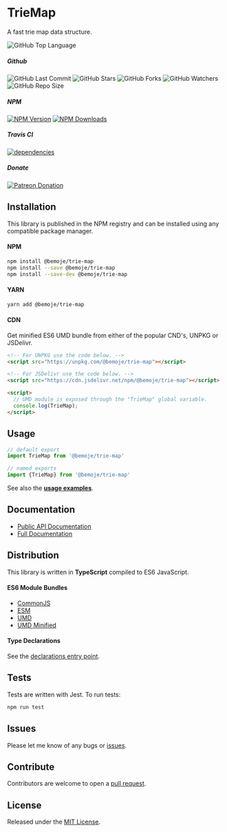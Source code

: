 # TrieMap
A fast trie map data structure.

![GitHub Top Language](https://img.shields.io/github/languages/top/bemoje/trie-map)

##### Github
![GitHub Last Commit](https://img.shields.io/github/last-commit/bemoje/trie-map?color=red)
![GitHub Stars](https://img.shields.io/github/stars/bemoje/trie-map)
![GitHub Forks](https://img.shields.io/github/forks/bemoje/trie-map)
![GitHub Watchers](https://img.shields.io/github/watchers/bemoje/trie-map)
![GitHub Repo Size](https://img.shields.io/github/repo-size/bemoje/trie-map)

##### NPM
<span><a href="https://npmjs.org/@bemoje/trie-map" title="View this project on NPM"><img src="https://img.shields.io/npm/v/@bemoje/trie-map" alt="NPM Version" /></a></span>
<span><a href="https://npmjs.org/@bemoje/trie-map" title="NPM Downloads"><img src="https://img.shields.io/npm/dt/@bemoje/trie-map" alt="NPM Downloads" /></a></span>
##### Travis CI
<span><a href="https://npmjs.org/@bemoje/trie-map" title="View this project on NPM"><img src="https://www.travis-ci.com/bemoje/trie-map.svg?branch=main" alt="dependencies" /></a></span>

##### Donate
<span><a href="https://www.patreon.com/user?u=40752770" title="Donate using Patreon"><img src="https://img.shields.io/badge/patreon-donate-yellow.svg" alt="Patreon Donation" /></a></span>

## Installation
This library is published in the NPM registry and can be installed using any compatible package manager.

#### NPM
```sh
npm install @bemoje/trie-map
npm install --save @bemoje/trie-map
npm install --save-dev @bemoje/trie-map
```

#### YARN
```sh
yarn add @bemoje/trie-map
```

#### CDN
Get minified ES6 UMD bundle from either of the popular CND's, UNPKG or JSDelivr.

```html
<!-- For UNPKG use the code below. -->
<script src="https://unpkg.com/@bemoje/trie-map"></script>

<!-- For JSDelivr use the code below. -->
<script src="https://cdn.jsdelivr.net/npm/@bemoje/trie-map"></script>

<script>
  // UMD module is exposed through the "TrieMap" global variable.
  console.log(TrieMap);
</script>
```

## Usage
```js
// default export
import TrieMap from '@bemoje/trie-map'

// named exports
import {TrieMap} from '@bemoje/trie-map'
```

See also the **[usage examples](/docs/api/modules.md)**.

## Documentation
- [Public API Documentation](/docs/api/modules.md)
- [Full Documentation](/docs/doc/modules.md)

## Distribution
This library is written in **TypeScript** compiled to ES6 JavaScript.

#### ES6 Module Bundles
- [CommonJS](/dist/index.js)
- [ESM](/dist/index.esm.js)
- [UMD](/dist/index.umd.js)
- [UMD Minified](/dist/index.umd.min.js)

#### Type Declarations
See the [declarations entry point](/types/index.d.ts).

## Tests
Tests are written with Jest. To run tests:

```sh
npm run test
```

## Issues
Please let me know of any bugs or [issues](https://github.com/bemoje/trie-map/issues).

## Contribute
Contributors are welcome to open a [pull request](https://github.com/bemoje/trie-map/pulls).

## License
Released under the [MIT License](./LICENSE).
